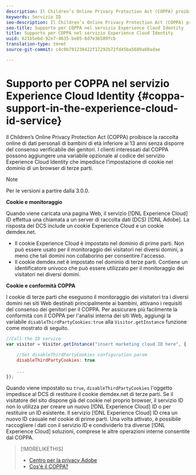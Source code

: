 ```yaml
---
description: Il Children’s Online Privacy Protection Act (COPPA) proibisce la raccolta online di dati personali di bambini di età inferiore ai 13 anni senza disporre del consenso verificabile dei genitori. I clienti interessati dal COPPA possono aggiungere una variabile opzionale al codice del servizio Experience Cloud Identity che impedisce l’impostazione di cookie nel dominio di un browser di terze parti.
keywords: Servizio ID
seo-description: Il Children’s Online Privacy Protection Act (COPPA) proibisce la raccolta online di dati personali di bambini di età inferiore ai 13 anni senza disporre del consenso verificabile dei genitori. I clienti interessati dal COPPA possono aggiungere una variabile opzionale al codice del servizio Experience Cloud Identity che impedisce l’impostazione di cookie nel dominio di un browser di terze parti.
seo-title: Supporto per COPPA nel servizio Experience Cloud Identity
title: Supporto per COPPA nel servizio Experience Cloud Identity
uuid: 621b5ebd-92e7-4635-be85-8d7e36589fcb
translation-type: tm+mt
source-git-commit: c4c0b791230422f17292b72fd45ba5689a60adae

---
```



# Supporto per COPPA nel servizio Experience Cloud Identity {#coppa-support-in-the-experience-cloud-id-service}

Il Children’s Online Privacy Protection Act (COPPA) proibisce la raccolta online di dati personali di bambini di età inferiore ai 13 anni senza disporre del consenso verificabile dei genitori. I clienti interessati dal COPPA possono aggiungere una variabile opzionale al codice del servizio Experience Cloud Identity che impedisce l’impostazione di cookie nel dominio di un browser di terze parti.

>[!NOTE]
>
>Per le versioni a partire dalla 3.0.0.

**Cookie e monitoraggio**

Quando viene caricata una pagina Web, il servizio [!DNL Experience Cloud] ID effettua una chiamata a un server di raccolta dati (DCS) [!DNL Adobe]. La risposta del DCS include un cookie Experience Cloud e un cookie demdex.net.

* Il cookie Experience Cloud è impostato nel dominio di prime parti. Non può essere usato per il monitoraggio dei visitatori nei diversi domini, a meno che tali domini non collaborino per consentire l'accesso.
* Il cookie demdex.net è impostato nel dominio di terze parti. Contiene un identificatore univoco che può essere utilizzato per il monitoraggio dei visitatori nei diversi domini.

**Cookie e conformità COPPA**

I cookie di terze parti che eseguono il monitoraggio dei visitatori tra i diversi domini nei siti Web destinati principalmente ai bambini, attivano i requisiti del consenso dei genitori per il COPPA. Per assicurare più facilmente la conformità con il COPPA per l'analisi interna dei siti Web, aggiungi la variabile `disableThirdPartyCookies:true` alla `Visitor.getInstance` funzione come mostrato di seguito.

```js
//Call the ID service 
var visitor = Visitor.getInstance("insert marketing cloud ID here", { 
 
    //Set disableThirdPartyCookies configuration param 
    disableThirdPartyCookies: true 
 
    ... 
});
```

Quando viene impostato su `true`, `disableThirdPartyCookies` l'oggetto impedisce al DCS di restituire il cookie demdex.net di terze parti. Se il visitatore del sito dispone già del cookie nel proprio browser, il servizio ID non lo utilizza per creare un nuovo [!DNL Experience Cloud] ID o per restituire un ID esistente. Il servizio [!DNL Experience Cloud] ID crea un nuovo ID casuale nel cookie di prime parti. Una volta attivato, è possibile raccogliere i dati con il servizio ID e condividerlo tra diverse [!DNL Experience Cloud] soluzioni, comprese le altre operazioni interne consentite dal COPPA.

>[!MORELIKETHIS]
>
>* [Centro per la privacy Adobe](http://www.adobe.com/privacy.html)
>* [Cos'è il COPPA?](http://www.consumer.ftc.gov/articles/0031-protecting-your-childs-privacy-online#whatis)

